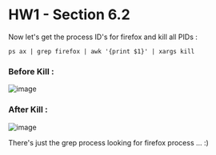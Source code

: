 # HW1 - Section 6.2


Now let's get the process ID's for firefox and kill all PIDs :

```
ps ax | grep firefox | awk '{print $1}' | xargs kill
```

### Before Kill :

![image](https://user-images.githubusercontent.com/50498845/201216811-94a30a88-8832-4c1c-aa44-1fc75522c65e.png)


### After Kill :

![image](https://user-images.githubusercontent.com/50498845/201217768-2e0496bc-e1dd-4ba5-8f82-0997e51ffc25.png)

There's just the grep process looking for firefox process ... :)
